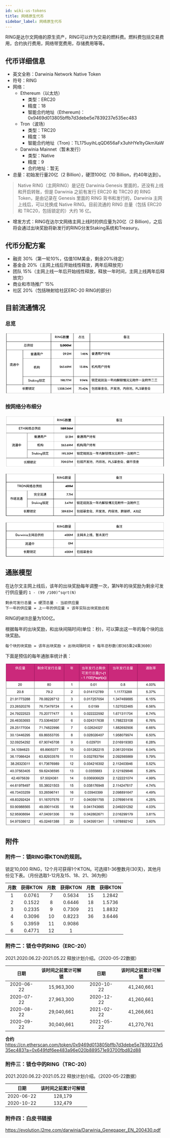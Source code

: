 ```yaml
---
id: wiki-us-tokens
title: 网络原生代币
sidebar_label: 网络原生代币
---
```


RING是达尔文网络的原生资产，RING可以作为交易的燃料费。燃料费包括交易费用，合约执行费用，网络带宽费用，存储费用等等。

## 代币详细信息

- 英文全称：Darwinia Network Native Token
- 符号：RING
- 网络：
  - Ethereum（以太坊）
    - 类型：ERC20
    - 精度：18
    - 智能合约地址（Ethereum)：0x9469d013805bffb7d3debe5e7839237e535ec483
  - Tron（波场）
    - 类型：TRC20
    - 精度：18
    - 智能合约地址（Tron)：TL175uyihLqQD656aFx3uhHYe1tyGkmXaW
  - Darwinia Mainnet（暂未发行）
    - 类型：Native
    - 精度：9
    - 合约地址：暂无
- 总量：初始发行量20亿（2 Billion），硬顶100亿（10 Billion，约40年达到）。
> Native RING（主网RING）是记在 Darwinia Genesis 里面的，还没有上线和开启转账，但是 Darwinia 之前有发行 ERC20 和 TRC20 的 RING Token，是由记录在 Genesis 里面的 RING 背书和发行的，Darwinia 主网上线后，可以兑换成 Native RING。目前流通的 RING 总量（包括 ERC20 和 TRC20，包括锁定的）大约 16 亿。

- 增发方式：RING在达尔⽂网络主⽹上线时的供应量为20亿（2 Billion)，之后将会通过出块奖励将新发⾏的RING分发Staking系统和Treasury。

## 代币分配方案
- 融资 30%（第一轮10%，估值10M美金，剩余20%待定）
- 基金会 20%（主网上线后开始线性释放，两年后释放完）
- 团队 15%（主网上线一年后开始线性释放，释放一年时间，主网上线两年后释放完）
- 商业和市场推广 15%
- 社区 20%（包括映射给社区ERC-20 RING的部分）

## 目前流通情况

### 总览

![wiki-us-tokens](assets/wiki-us-tokens-cn.png)

### 按网络分布细分

![wiki-us-tokens](assets/wiki-us-tokens-eth-cn.png)

![wiki-us-tokens](assets/wiki-us-tokens-tron-cn.png)

![wiki-us-tokens](assets/wiki-us-tokens-mainnet-cn.png)

## 通胀模型

在达尔文主网上线后，该年的出块奖励每年调整一次，第N年的块奖励为剩余可发行供应量的 `1 - (99 /100)^sqrt(N)`

    剩余可发行总量 = 硬顶总量 - 当前供应量
    下一年的供应量 = 上一年的供应量 + 该年实际出块奖励总和

RING的`硬顶`总量为100亿。

根据每年的出块奖励，和出块间隔时间(单位：秒)，可以算出这一年的每个块的出块奖励。

    每个块的块奖励 = 该年出块奖励 × 出块间隔时间 ÷ 每年总秒数(即365乘24乘3600)

下面是预估的每年通胀率统计表：

![Supply Table](assets/supply-table-cn.png)

## 附件

### 附件一：锁RING得KTON的规则。

锁定10,000 RING，12个月可获得1个KTON。可选择1-36整数月(30天)，其他月份见下表。（月份选取1-12月及15、18、21、36为例）

| 月数 | 获得KTON | 月数 | 获得KTON | 月数 | 获得KTON |
| :--: |:------: | :--: | :------: | :--: | :-------: |
| 1    | 0.0761   | 7    | 0.5634   | 15   | 1.2842   |
| 2    | 0.1522   | 8    | 0.6446   | 18   | 1.5736   |
| 3    | 0.2335   | 9    | 0.7309   | 21   | 1.8832   |
| 4    | 0.3096   | 10   | 0.8223   | 36   | 3.6446   |
| 5    | 0.3959   | 11   | 0.9086   |      |          |
| 6    | 0.4771   | 12   | 1        |      |          |

### 附件二：锁仓中的RING（ERC-20）

2021.2020.06.22-2021.05.22 释放计划介绍。（2020-05-22数据）

| 日期       | 该时间之前累计可解锁 | 日期       | 该时间之前累计可解锁 |
|:----------:|:--------------------:|:----------:|:--------------------:|
| 2020-06-22 | 15,963,300           | 2020-10-22 | 41,240,661           |
| 2020-07-22 | 27,963,300           | 2020-12-22 | 41,260,661           |
| 2020-08-22 | 29,040,661           | 2021-02-22 | 41,266,661           |
| 2020-09-22 | 30,040,661           | 2021-05-22 | 41,270,761           |

**合约**  
https://cn.etherscan.com/token/0x9469d013805bffb7d3debe5e7839237e535ec483?a=0x649fdf6ee483a96e020b889571e93700fbd82d88

### 附件三：锁仓中的RING（TRC-20）

2021.2020.06.22-2021.05.22 释放计划介绍。（2020-05-22数据）

| 日期       | 该时间之前累计可解锁 |
|:----------:|:--------------------:|
| 2020-06-22 | 128,179              |
| 2020-10-22 | 132,479              |

### 附件四：白皮书链接
https://evolution.l2me.com/darwinia/Darwinia_Genepaper_EN_200430.pdf
